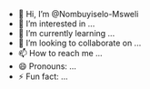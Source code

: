 - 👋 Hi, I’m @Nombuyiselo-Msweli
- 👀 I’m interested in ...
- 🌱 I’m currently learning ...
- 💞️ I’m looking to collaborate on ...
- 📫 How to reach me ...
- 😄 Pronouns: ...
- ⚡ Fun fact: ...

<!---
Nombuyiselo-Msweli/Nombuyiselo-Msweli is a ✨ special ✨ repository because its `README.md` (this file) appears on your GitHub profile.
You can click the Preview link to take a look at your changes.
--->

